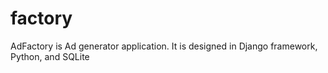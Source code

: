 # factory
AdFactory is Ad generator application. It is designed in Django framework, Python, and SQLite
